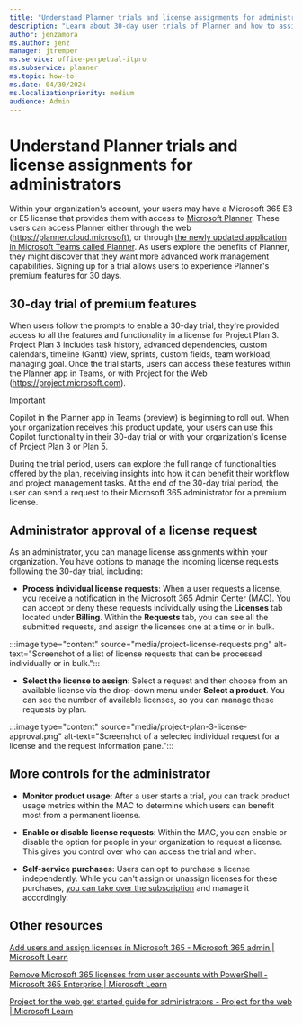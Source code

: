 ```yaml
---
title: "Understand Planner trials and license assignments for administrators"
description: "Learn about 30-day user trials of Planner and how to assign licenses."
author: jenzamora 
ms.author: jenz 
manager: jtremper
ms.service: office-perpetual-itpro
ms.subservice: planner
ms.topic: how-to 
ms.date: 04/30/2024
ms.localizationpriority: medium
audience: Admin
---
```


# Understand Planner trials and license assignments for administrators

Within your organization's account, your users may have a Microsoft 365 E3 or E5 license that provides them with access to [Microsoft Planner](https://www.microsoft.com/microsoft-365/business/task-management-software). These users can access Planner either through the web (https://planner.cloud.microsoft), or through [the newly updated application in Microsoft Teams called Planner](https://teams.microsoft.com/l/app/com.microsoft.teamspace.tab.planner?source=app-details-dialog). As users explore the benefits of Planner, they might discover that they want more advanced work management capabilities. Signing up for a trial allows users to experience Planner's premium features for 30 days.

## 30-day trial of premium features

When users follow the prompts to enable a 30-day trial, they're provided access to all the features and functionality in a license for Project Plan 3. Project Plan 3 includes task history, advanced dependencies, custom calendars, timeline (Gantt) view, sprints, custom fields, team workload, managing goal. Once the trial starts, users can access these features within the Planner app in Teams, or with Project for the Web (https://project.microsoft.com).

> [!IMPORTANT]
> Copilot in the Planner app in Teams (preview) is beginning to roll out. When your organization receives this product update, your users can use this Copilot functionality in their 30-day trial or with your organization's license of Project Plan 3 or Plan 5.

During the trial period, users can explore the full range of functionalities offered by the plan, receiving insights into how it can benefit their workflow and project management tasks. At the end of the 30-day trial period, the user can send a request to their Microsoft 365 administrator for a premium license.

## Administrator approval of a license request

As an administrator, you can manage license assignments within your organization. You have options to manage the incoming license requests following the 30-day trial, including:

- **Process individual license requests**: When a user requests a license, you receive a notification in the Microsoft 365 Admin Center (MAC). You can accept or deny these requests individually using the **Licenses** tab located under **Billing**. Within the **Requests** tab, you can see all the submitted requests, and assign the licenses one at a time or in bulk.

:::image type="content" source="media/project-license-requests.png" alt-text="Screenshot of a list of license requests that can be processed individually or in bulk.":::

- **Select the license to assign**: Select a request and then choose from an available license via the drop-down menu under **Select a product**. You can see the number of available licenses, so you can manage these requests by plan.
  
:::image type="content" source="media/project-plan-3-license-approval.png" alt-text="Screenshot of a selected individual request for a license and the request information pane.":::

## More controls for the administrator

- **Monitor product usage**: After a user starts a trial, you can track product usage metrics within the MAC to determine which users can benefit most from a permanent license.

- **Enable or disable license requests**: Within the MAC, you can enable or disable the option for people in your organization to request a license. This gives you control over who can access the trial and when.

- **Self-service purchases**: Users can opt to purchase a license independently. While you can't assign or unassign licenses for these purchases, [you can take over the subscription](/microsoft-365/commerce/subscriptions/manage-self-service-purchases-admins?view=o365-worldwide#take-over-a-self-service-purchase-or-trial-subscription&preserve-view=true) and manage it accordingly.

## Other resources

[Add users and assign licenses in Microsoft 365 - Microsoft 365 admin | Microsoft Learn](/microsoft-365/admin/add-users/add-users)

[Remove Microsoft 365 licenses from user accounts with PowerShell - Microsoft 365 Enterprise | Microsoft Learn](/microsoft-365/enterprise/remove-licenses-from-user-accounts-with-microsoft-365-powershell)

[Project for the web get started guide for administrators - Project for the web | Microsoft Learn](/project-for-the-web/project-for-the-web-get-started-guide-for-admins)
